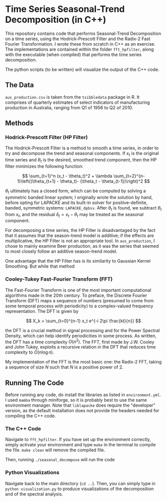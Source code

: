 # Time Series Seasonal-Trend Decomposition (in C++)

This repository contains code that performs Seasonal-Trend Decomposition on a time series, using the Hodrick-Prescott Filter and the Radix-2 Fast Fourier Transformation. I wrote these from scratch in C++ as an exercise. The implementations are contained within the folder `fft_hpfilter`, along with the executable (when compiled) that performs the time series decomposition.

The python scripts (to be written) will visualize the output of the C++ code.

## The Data

`aus_production.csv` is taken from the `tsibbledata` package in R. It comprises of quarterly estimates of select indicators of manufacturing production in Australia, ranging from Q1 of 1956 to Q2 of 2010. 

## Methods

### Hodrick-Prescott Filter (HP Filter)

The Hodrick-Prescott Filter is a method to smooth a time series, in order to try and decompose the trend and seasonal components. If $x_t$ is the original time series and $\theta_t$ is the desired, smoothed trend component, then the HP filter minimizes the following function:

$$
\sum_{t=1}^n (x_t - \theta_t)^2 + \lambda \sum_{t=2}^{n-1}\left((\theta_{t+1} - \theta_t)- (\theta_t - \theta_{t-1})\right)^2
$$

$\theta_t$ ultimately has a closed form, which can be computed by solving a symmetric banded linear system; I originally wrote the solution by hand, before opting for LAPACKE and its built-in solver for positive-definite, banded, symmetric systems: `LAPACKE_dpbsv`. After $\theta_t$ is found, we subtract $\theta_t$ from $x_t$, and the residual $\delta_t = x_t - \theta_t$ may be treated as the seasonal component.

For decomposing a time series, the HP Filter is disadvantaged by the fact that it assumes that the season-trend model is additive; if the effects are multiplicative, the HP Filter is not an appropriate tool. In `aus_production`, I chose to mainly examine Beer production, as it was the series that seemed to most closely follow an additive season-trend model. 

One advantage that the HP Filter has is its similarity to Gaussian Kernel Smoothing. But while that method 

### Cooley-Tukey Fast-Fourier Transform (FFT)

The Fast-Fourier Transform is one of the most important computational algorithms made in the 20th century. To preface, the Discrete Fourier Transform (DFT) maps a sequence of numbers (presumed to come from some temporal process with periodicity) to a complex-valued frequency representation. The DFT is given by

$$
    X_k = \sum_{t=0}^{n-1} x_t e^{-i 2\pi \frac{kt}{n}}
$$

the DFT is a crucial method in signal processing and for the Power Spectral Density, which can help identify periodicities in some process. As written, the DFT has a time complexity $O(n^2)$. The FFT, first made by J.W. Cooley and John Tukey, exploits a recursive relation in the DFT that reduces time complexity to $O(n\log n)$. 

My implementation of the FFT is the most basic one: the Radix-2 FFT, taking a sequence of size $N$ such that $N$ is a positive power of 2.

## Running The Code

Before running any code, do install the libraries as listed in `environment.yml`. I used `mamba` through miniforge, so it is probably best to use the same environment manager. Note that `liblapacke` does require the "developer" version, as the default installation does not provide the headers needed for compiling the C++ code.

### The C++ Code

Navigate to `fft_hpfilter`. If you have set up the environment correctly, simply activate your environment and type `make` in the terminal to compile the file. `make clean` will remove the compiled file.

Then, running `./seasonal_decompose` will run the code

### Python Visualizations

Navigate back to the main directory (`cd ..`). Then, you can simply type in `python visualization.py` to produce visualizations of the decomposition and of the spectral analysis.


